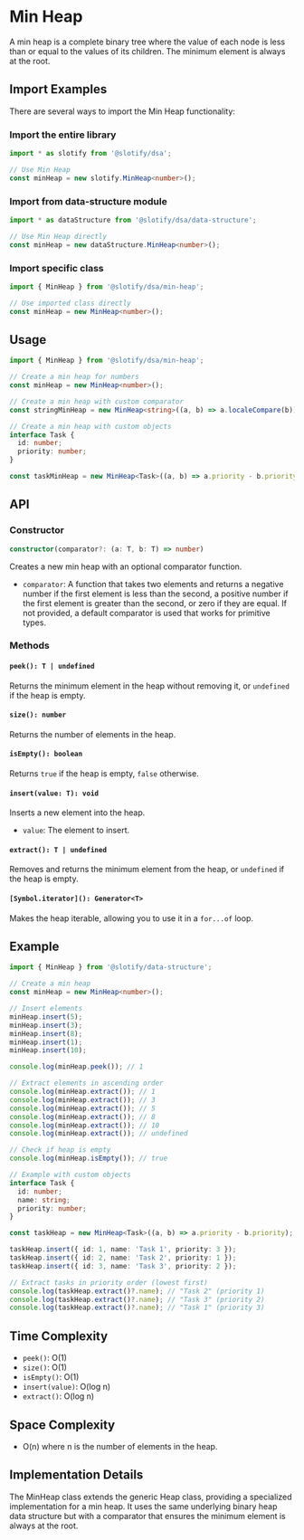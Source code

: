 # Min Heap

A min heap is a complete binary tree where the value of each node is less than or equal to the values of its children. The minimum element is always at the root.

## Import Examples

There are several ways to import the Min Heap functionality:

### Import the entire library

```typescript
import * as slotify from '@slotify/dsa';

// Use Min Heap
const minHeap = new slotify.MinHeap<number>();
```

### Import from data-structure module

```typescript
import * as dataStructure from '@slotify/dsa/data-structure';

// Use Min Heap directly
const minHeap = new dataStructure.MinHeap<number>();
```

### Import specific class

```typescript
import { MinHeap } from '@slotify/dsa/min-heap';

// Use imported class directly
const minHeap = new MinHeap<number>();
```

## Usage

```typescript
import { MinHeap } from '@slotify/dsa/min-heap';

// Create a min heap for numbers
const minHeap = new MinHeap<number>();

// Create a min heap with custom comparator
const stringMinHeap = new MinHeap<string>((a, b) => a.localeCompare(b));

// Create a min heap with custom objects
interface Task {
  id: number;
  priority: number;
}

const taskMinHeap = new MinHeap<Task>((a, b) => a.priority - b.priority);
```

## API

### Constructor

```typescript
constructor(comparator?: (a: T, b: T) => number)
```

Creates a new min heap with an optional comparator function.

- `comparator`: A function that takes two elements and returns a negative number if the first element is less than the second, a positive number if the first element is greater than the second, or zero if they are equal. If not provided, a default comparator is used that works for primitive types.

### Methods

#### `peek(): T | undefined`

Returns the minimum element in the heap without removing it, or `undefined` if the heap is empty.

#### `size(): number`

Returns the number of elements in the heap.

#### `isEmpty(): boolean`

Returns `true` if the heap is empty, `false` otherwise.

#### `insert(value: T): void`

Inserts a new element into the heap.

- `value`: The element to insert.

#### `extract(): T | undefined`

Removes and returns the minimum element from the heap, or `undefined` if the heap is empty.

#### `[Symbol.iterator](): Generator<T>`

Makes the heap iterable, allowing you to use it in a `for...of` loop.

## Example

```typescript
import { MinHeap } from '@slotify/data-structure';

// Create a min heap
const minHeap = new MinHeap<number>();

// Insert elements
minHeap.insert(5);
minHeap.insert(3);
minHeap.insert(8);
minHeap.insert(1);
minHeap.insert(10);

console.log(minHeap.peek()); // 1

// Extract elements in ascending order
console.log(minHeap.extract()); // 1
console.log(minHeap.extract()); // 3
console.log(minHeap.extract()); // 5
console.log(minHeap.extract()); // 8
console.log(minHeap.extract()); // 10
console.log(minHeap.extract()); // undefined

// Check if heap is empty
console.log(minHeap.isEmpty()); // true

// Example with custom objects
interface Task {
  id: number;
  name: string;
  priority: number;
}

const taskHeap = new MinHeap<Task>((a, b) => a.priority - b.priority);

taskHeap.insert({ id: 1, name: 'Task 1', priority: 3 });
taskHeap.insert({ id: 2, name: 'Task 2', priority: 1 });
taskHeap.insert({ id: 3, name: 'Task 3', priority: 2 });

// Extract tasks in priority order (lowest first)
console.log(taskHeap.extract()?.name); // "Task 2" (priority 1)
console.log(taskHeap.extract()?.name); // "Task 3" (priority 2)
console.log(taskHeap.extract()?.name); // "Task 1" (priority 3)
```

## Time Complexity

- `peek()`: O(1)
- `size()`: O(1)
- `isEmpty()`: O(1)
- `insert(value)`: O(log n)
- `extract()`: O(log n)

## Space Complexity

- O(n) where n is the number of elements in the heap.

## Implementation Details

The MinHeap class extends the generic Heap class, providing a specialized implementation for a min heap. It uses the same underlying binary heap data structure but with a comparator that ensures the minimum element is always at the root.
